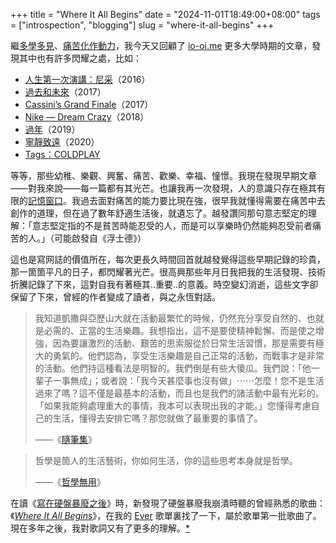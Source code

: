 +++
title = "Where It All Begins"
date = "2024-11-01T18:49:00+08:00"
tags = ["introspection", "blogging"]
slug = "where-it-all-begins"
+++

繼[多學多見](/life/to-learn-and-to-see/)、[痛苦化作動力](/life/pain-as-the-efficient-cause/)，我今天又回顧了 [io-oi.me](https://io-oi.me) 更多大學時期的文章，發現其中也有許多閃耀之處，比如：

- [人生第一次演講：尼采](/life/the-first-speech-friedrich-nietzsche/)（2016）
- [過去和未來](/life/notnow/)（2017）
- [Cassini’s Grand Finale](/life/cassinis-grand-finale/)（2017）
- [Nike — Dream Crazy](/life/nike-dream-crazy/)（2018）
- [過年](/life/the-spring-festival/)（2019）
- [寧靜致遠](/life/peace/)（2020）
- [Tags：COLDPLAY](/tags/coldplay/)

等等，那些幼稚、樂觀、興奮、痛苦、歡樂、幸福、憧憬。我現在發現早期文章——對我來說——每一篇都有其光芒。也讓我再一次發現，人的意識只存在極其有限的[記憶窗口](https://reuixiy.notion.site/726c9fab7f1d472ea4ef55d05213d496)。我過去面對痛苦的能力要比現在強，很早我就懂得需要在痛苦中去創作的道理，但在過了數年舒適生活後，就遺忘了。越發讚同那句意志堅定的理解：「意志堅定指的不是貧苦時能忍受的人，而是可以享樂時仍然能夠忍受前者痛苦的人。」（可能啟發自《浮士德》）

這也是寫网誌的價值所在，每次更長久時間回首就越發覺得這些早期記錄的珍貴，那一箇箇平凡的日子，都閃耀著光芒。很高興那些年月日我把我的生活發現、技術折騰記錄了下來，這對自我有著極其..重要..的意義。時空變幻消逝，這些文字卻保留了下來，曾經的作者變成了讀者，與之永恆對話。

> 我知道凱撒與亞歷山大就在活動最繁忙的時候，仍然充分享受自然的、也就是必需的、正當的生活樂趣。我想指出，這不是要使精神鬆懈、而是使之增強，因為要讓激烈的活動、艱苦的思索服從於日常生活習慣，那是需要有極大的勇氣的。他們認為，享受生活樂趣是自己正常的活動，而戰事才是非常的活動。他們持這種看法是明智的。我們倒是有些大傻瓜。我們說：「他一輩子一事無成」；或者說：「我今天甚麼事也沒有做」⋯⋯怎麼！您不是生活過來了嗎？這不僅是最基本的活動，而且也是我們的諸活動中最有光彩的。「如果我能夠處理重大的事情，我本可以表現出我的才能。」您懂得考慮自己的生活，懂得去安排它嗎？那您就做了最重要的事情了。
>
> ——《[隨筆集](https://reuixiy.notion.site/f333eb84a3004a708f700ecfa55ebcee)》

> 哲學是箇人的生活藝術，你如何生活，你的這些思考本身就是哲學。
>
> ——《[哲學無用](https://reuixiy.notion.site/cbe01e09364a4f8d82550bbbf5cbb960)》

在讀《[寫在硬盤暴廢之後](/tech/the-importance-of-data-backup/)》時，新發現了硬盤暴廢我崩潰時聽的曾經熟悉的歌曲：《[_Where It All Begins_](https://music.youtube.com/watch?v=nFqZ1zMcJL8)》，在我的 [Ever](https://reuixiy.notion.site/e597fe40a3c64047bd935109438b3bdb#14a58fe2d7334385a854016dbafc0d29) 歌單裏找了一下，屬於歌單第一批歌曲了。現在多年之後，我對歌詞又有了更多的理解。[*](https://reuixiy.notion.site/131c9131ed4f80499671feae2a27db21)